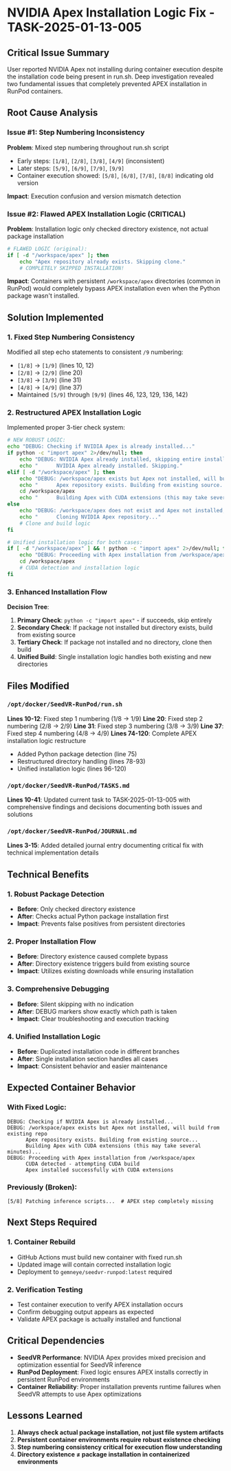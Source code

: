 # NVIDIA Apex Installation Logic Fix - TASK-2025-01-13-005

## Critical Issue Summary
User reported NVIDIA Apex not installing during container execution despite the installation code being present in run.sh. Deep investigation revealed two fundamental issues that completely prevented APEX installation in RunPod containers.

## Root Cause Analysis

### Issue #1: Step Numbering Inconsistency
**Problem**: Mixed step numbering throughout run.sh script
- Early steps: `[1/8]`, `[2/8]`, `[3/8]`, `[4/9]` (inconsistent)
- Later steps: `[5/9]`, `[6/9]`, `[7/9]`, `[9/9]`
- Container execution showed: `[5/8]`, `[6/8]`, `[7/8]`, `[8/8]` indicating old version

**Impact**: Execution confusion and version mismatch detection

### Issue #2: Flawed APEX Installation Logic (CRITICAL)
**Problem**: Installation logic only checked directory existence, not actual package installation
```bash
# FLAWED LOGIC (original):
if [ -d "/workspace/apex" ]; then
    echo "Apex repository already exists. Skipping clone."
    # COMPLETELY SKIPPED INSTALLATION!
```

**Impact**: Containers with persistent `/workspace/apex` directories (common in RunPod) would completely bypass APEX installation even when the Python package wasn't installed.

## Solution Implemented

### 1. Fixed Step Numbering Consistency
Modified all step echo statements to consistent `/9` numbering:
- `[1/8]` → `[1/9]` (lines 10, 12)
- `[2/8]` → `[2/9]` (line 20)
- `[3/8]` → `[3/9]` (line 31)
- `[4/8]` → `[4/9]` (line 37)
- Maintained `[5/9]` through `[9/9]` (lines 46, 123, 129, 136, 142)

### 2. Restructured APEX Installation Logic
Implemented proper 3-tier check system:

```bash
# NEW ROBUST LOGIC:
echo "DEBUG: Checking if NVIDIA Apex is already installed..."
if python -c "import apex" 2>/dev/null; then
    echo "DEBUG: NVIDIA Apex already installed, skipping entire installation"
    echo "      NVIDIA Apex already installed. Skipping."
elif [ -d "/workspace/apex" ]; then
    echo "DEBUG: /workspace/apex exists but Apex not installed, will build from existing repo"
    echo "      Apex repository exists. Building from existing source..."
    cd /workspace/apex
    echo "      Building Apex with CUDA extensions (this may take several minutes)..."
else
    echo "DEBUG: /workspace/apex does not exist and Apex not installed, will clone and build"
    echo "      Cloning NVIDIA Apex repository..."
    # Clone and build logic
fi

# Unified installation logic for both cases:
if [ -d "/workspace/apex" ] && ! python -c "import apex" 2>/dev/null; then
    echo "DEBUG: Proceeding with Apex installation from /workspace/apex"
    cd /workspace/apex
    # CUDA detection and installation logic
fi
```

### 3. Enhanced Installation Flow
**Decision Tree**:
1. **Primary Check**: `python -c "import apex"` - if succeeds, skip entirely
2. **Secondary Check**: If package not installed but directory exists, build from existing source
3. **Tertiary Check**: If package not installed and no directory, clone then build
4. **Unified Build**: Single installation logic handles both existing and new directories

## Files Modified

### `/opt/docker/SeedVR-RunPod/run.sh`
**Lines 10-12**: Fixed step 1 numbering (1/8 → 1/9)
**Line 20**: Fixed step 2 numbering (2/8 → 2/9)
**Line 31**: Fixed step 3 numbering (3/8 → 3/9)
**Line 37**: Fixed step 4 numbering (4/8 → 4/9)
**Lines 74-120**: Complete APEX installation logic restructure
- Added Python package detection (line 75)
- Restructured directory handling (lines 78-93)
- Unified installation logic (lines 96-120)

### `/opt/docker/SeedVR-RunPod/TASKS.md`
**Lines 10-41**: Updated current task to TASK-2025-01-13-005 with comprehensive findings and decisions documenting both issues and solutions

### `/opt/docker/SeedVR-RunPod/JOURNAL.md`
**Lines 3-15**: Added detailed journal entry documenting critical fix with technical implementation details

## Technical Benefits

### 1. Robust Package Detection
- **Before**: Only checked directory existence
- **After**: Checks actual Python package installation first
- **Impact**: Prevents false positives from persistent directories

### 2. Proper Installation Flow
- **Before**: Directory existence caused complete bypass
- **After**: Directory existence triggers build from existing source
- **Impact**: Utilizes existing downloads while ensuring installation

### 3. Comprehensive Debugging
- **Before**: Silent skipping with no indication
- **After**: DEBUG markers show exactly which path is taken
- **Impact**: Clear troubleshooting and execution tracking

### 4. Unified Installation Logic
- **Before**: Duplicated installation code in different branches
- **After**: Single installation section handles all cases
- **Impact**: Consistent behavior and easier maintenance

## Expected Container Behavior

### With Fixed Logic:
```
DEBUG: Checking if NVIDIA Apex is already installed...
DEBUG: /workspace/apex exists but Apex not installed, will build from existing repo
      Apex repository exists. Building from existing source...
      Building Apex with CUDA extensions (this may take several minutes)...
DEBUG: Proceeding with Apex installation from /workspace/apex
      CUDA detected - attempting CUDA build
      Apex installed successfully with CUDA extensions
```

### Previously (Broken):
```
[5/8] Patching inference scripts...  # APEX step completely missing
```

## Next Steps Required

### 1. Container Rebuild
- GitHub Actions must build new container with fixed run.sh
- Updated image will contain corrected installation logic
- Deployment to `gemneye/seedvr-runpod:latest` required

### 2. Verification Testing
- Test container execution to verify APEX installation occurs
- Confirm debugging output appears as expected
- Validate APEX package is actually installed and functional

## Critical Dependencies
- **SeedVR Performance**: NVIDIA Apex provides mixed precision and optimization essential for SeedVR inference
- **RunPod Deployment**: Fixed logic ensures APEX installs correctly in persistent RunPod environments
- **Container Reliability**: Proper installation prevents runtime failures when SeedVR attempts to use Apex optimizations

## Lessons Learned
1. **Always check actual package installation, not just file system artifacts**
2. **Persistent container environments require robust existence checking**
3. **Step numbering consistency critical for execution flow understanding**
4. **Directory existence ≠ package installation in containerized environments**